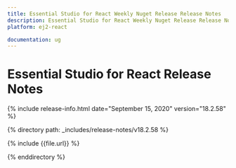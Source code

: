 ```yaml
---
title: Essential Studio for React Weekly Nuget Release Release Notes  
description: Essential Studio for React Weekly Nuget Release Release Notes  
platform: ej2-react

documentation: ug
---
```


# Essential Studio for  React  Release Notes  

{% include release-info.html date="September 15, 2020"   version="18.2.58"  %} 

{% directory path: _includes/release-notes/v18.2.58 %}

{% include {{file.url}} %}

{% enddirectory %}
